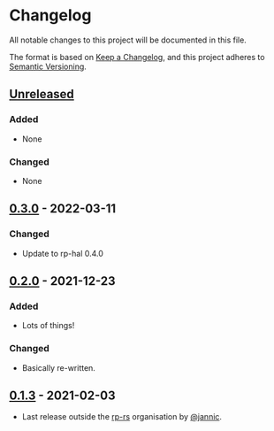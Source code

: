 # Changelog

All notable changes to this project will be documented in this file.

The format is based on [Keep a Changelog](https://keepachangelog.com/en/1.0.0/),
and this project adheres to [Semantic Versioning](https://semver.org/spec/v2.0.0.html).

## [Unreleased]

### Added

- None

### Changed

- None

## [0.3.0] - 2022-03-11

### Changed

- Update to rp-hal 0.4.0

## [0.2.0] - 2021-12-23

### Added

- Lots of things!

### Changed

- Basically re-written.

## [0.1.3] - 2021-02-03

- Last release outside the [rp-rs] organisation by [@jannic].

[@jannic]: https://github.com/jannic
[rp-rs]: https://github.com/rp-rs
[Unreleased]: https://github.com/rp-rs/rp-hal/compare/rp-pico-v0.3.0...HEAD
[0.3.0]: https://github.com/rp-rs/rp-hal/releases/tag/rp-pico-v0.3.0
[0.2.0]: https://github.com/rp-rs/rp-hal/releases/tag/rp-pico-v0.2.0
[0.1.3]: https://github.com/jannic/rp-microcontroller-rs/tree/rp-pico-0.1.3
